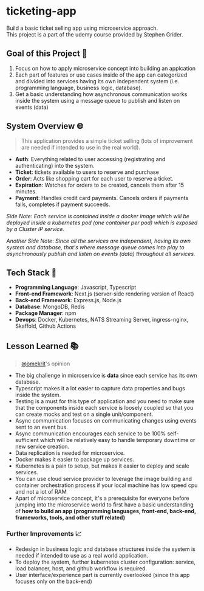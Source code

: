 # ticketing-app

Build a basic ticket selling app using microservice approach.\
This project is a part of the udemy course provided by Stephen Grider.

## Goal of this Project :dart:

1. Focus on how to apply microservice concept into building an applcation
2. Each part of features or use cases inside of the app can categorized and divided into services having its own independent system (i.e. programming language, business logic, database).
3. Get a basic understanding how asynchronous communication works inside the system using a message queue to publish and listen on events (data)

## System Overview :globe_with_meridians:

> This application provides a simple ticket selling (lots of improvement are needed if intended to use in the real world).

- **Auth**: Everything related to user accessing (registrating and authenticating) into the system.
- **Ticket**: tickets available to users to reserve and purchase
- **Order**: Acts like shopping cart for each user to reserve a ticket.
- **Expiration**: Watches for orders to be created, cancels them after 15 minutes.
- **Payment**: Handles credit card payments. Cancels orders if payments fails, completes if payment succeeds.

_Side Note_: _Each service is contained inside a docker image which will be deployed inside a kubernetes pod (one container per pod) which is exposed by a Cluster IP service._

_Another Side Note_: _Since all the services are independent, having its own system and database, that's where message queue comes into play to asynchronously publish and listen on events (data) throughout all services._

## Tech Stack :toolbox:

- **Programming Language**: Javascript, Typescript
- **Front-end Framework**: Next.js (server-side rendering version of React)
- **Back-end Framework**: Express.js, Node.js
- **Database**: MongoDB, Redis
- **Package Manager**: npm
- **Devops**: Docker, Kubernetes, NATS Streaming Server, ingress-nginx, Skaffold, Github Actions

## Lesson Learned :books:

> [@omekrit](https://www.github.com/omekrit)'s opinion

- The big challenge in microservice is **data** since each service has its own database.
- Typescript makes it a lot easier to capture data properties and bugs inside the system.
- Testing is a must for this type of application and you need to make sure that the components inside each service is loosely coupled so that you can create mocks and test on a single unit/component.
- Async communication focuses on communicating changes using events sent to an event bus.
- Async communication encourages each service to be 100% self-sufficient which will be relatively easy to handle temporary downtime or new service creation.
- Data replication is needed for microservice.
- Docker makes it easier to package up services.
- Kubernetes is a pain to setup, but makes it easier to deploy and scale services.
- You can use cloud service provider to leverage the image building and container orchestration process if your local machine has low speed cpu and not a lot of RAM
- Apart of microservice concept, it's a prerequisite for everyone before jumping into the microservice world to first have a basic understanding of **how to build an app (programming languages, front-end, back-end, frameworks, tools, and other stuff related)**

### Further Improvements :chart_with_upwards_trend:

- Redesign in business logic and database structures inside the system is needed if intended to use as a real world application.
- To deploy the system, further kubernetes cluster configuration: service, load balancer, host, and github workflow is required.
- User interface/experience part is currently overlooked (since this app focuses only on the back-end)
